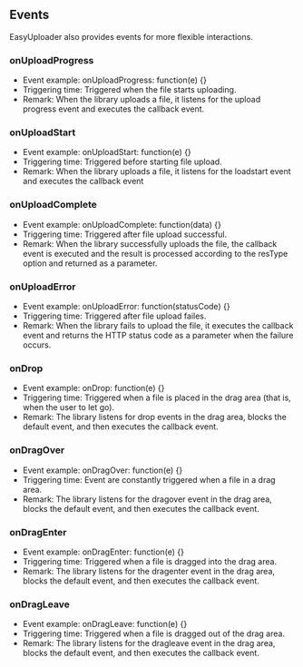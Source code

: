 ## Events

EasyUploader also provides events for more flexible interactions.

### onUploadProgress

* Event example: onUploadProgress: function(e) {}
* Triggering time: Triggered when the file starts uploading.
* Remark: When the library uploads a file, it listens for the upload progress event and executes the callback event.

### onUploadStart

* Event example: onUploadStart: function(e) {}
* Triggering time: Triggered before starting file upload.
* Remark: When the library uploads a file, it listens for the loadstart event and executes the callback event

### onUploadComplete

* Event example: onUploadComplete: function(data) {}
* Triggering time: Triggered after file upload successful.
* Remark: When the library successfully uploads the file, the callback event is executed and the result is processed according to the resType option and returned as a parameter.

### onUploadError

* Event example: onUploadError: function(statusCode) {}
* Triggering time: Triggered after file upload failes.
* Remark: When the library fails to upload the file, it executes the callback event and returns the HTTP status code as a parameter when the failure occurs.

### onDrop

* Event example: onDrop: function(e) {}
* Triggering time: Triggered when a file is placed in the drag area (that is, when the user to let go).
* Remark: The library listens for drop events in the drag area, blocks the default event, and then executes the callback event.

### onDragOver

* Event example: onDragOver: function(e) {}
* Triggering time: Event are constantly triggered when a file in a drag area.
* Remark: The library listens for the dragover event in the drag area, blocks the default event, and then executes the callback event.

### onDragEnter

* Event example: onDragEnter: function(e) {}
* Triggering time: Triggered when a file is dragged into the drag area.
* Remark: The library listens for the dragenter event in the drag area, blocks the default event, and then executes the callback event.

### onDragLeave

* Event example: onDragLeave: function(e) {}
* Triggering time: Triggered when a file is dragged out of the drag area.
* Remark: The library listens for the dragleave event in the drag area, blocks the default event, and then executes the callback event.